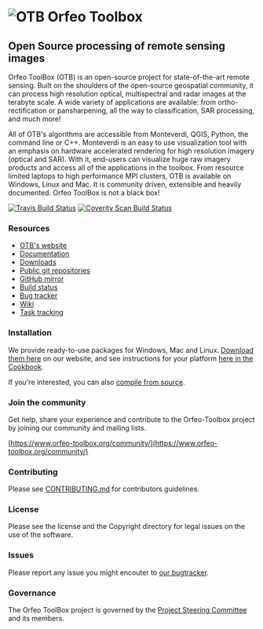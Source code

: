 # ![OTB](https://gitlab.orfeo-toolbox.org/orfeotoolbox/otb/raw/master/Utilities/Doxygen/logoVectoriel.png) Orfeo Toolbox
## Open Source processing of remote sensing images

Orfeo ToolBox (OTB) is an open-source project for state-of-the-art remote
sensing. Built on the shoulders of the open-source geospatial community, it can
process high resolution optical, multispectral and radar images at the terabyte
scale. A wide variety of applications are available: from ortho-rectification
or pansharpening, all the way to classification, SAR processing, and much more!

All of OTB's algorithms are accessible from Monteverdi, QGIS, Python, the
command line or C++. Monteverdi is an easy to use visualization tool with an
emphasis on hardware accelerated rendering for high resolution imagery (optical
and SAR).  With it, end-users can visualize huge raw imagery products and
access all of the applications in the toolbox. From resource limited laptops
to high performance MPI clusters, OTB is available on Windows, Linux and Mac.
It is community driven, extensible and heavily documented.  Orfeo ToolBox is
not a black box!

[![Travis Build Status](https://travis-ci.org/orfeotoolbox/OTB.png?branch=develop)](https://travis-ci.org/orfeotoolbox/OTB)
[![Coverity Scan Build Status](https://scan.coverity.com/projects/2405/badge.svg)](https://scan.coverity.com/projects/orfeotoolbox)

### Resources
* [OTB's website](https://www.orfeo-toolbox.org/)
* [Documentation](https://www.orfeo-toolbox.org/documentation/)
* [Downloads](https://www.orfeo-toolbox.org/download/)
* [Public git repositories](https://gitlab.orfeo-toolbox.org/orfeotoolbox/otb)
* [GitHub mirror](https://github.com/orfeotoolbox/)
* [Build status](http://dash.orfeo-toolbox.org/index.php?project=OTB)
* [Bug tracker](https://gitlab.orfeo-toolbox.org/orfeotoolbox/otb/issues?label_name%5B%5D=bug)
* [Wiki](http://wiki.orfeo-toolbox.org/index.php/Main_Page)
* [Task tracking](https://gitlab.orfeo-toolbox.org/orfeotoolbox/otb/issues)

### Installation

We provide ready-to-use packages for Windows, Mac and Linux. [Download them here](https://www.orfeo-toolbox.org/download/) on our website, and see instructions for your platform [here in the Cookbook](https://www.orfeo-toolbox.org/CookBook/Installation.html).

If you're interested, you can also [compile from source](https://www.orfeo-toolbox.org/SoftwareGuide/SoftwareGuidech2.html#x16-190002).


### Join the community
Get help, share your experience and contribute to the Orfeo-Toolbox project by
joining our community and mailing lists.

[https://www.orfeo-toolbox.org/community/](https://www.orfeo-toolbox.org/community/)

### Contributing
Please see [CONTRIBUTING.md](CONTRIBUTING.md) for contributors guidelines.

### License
Please see the license and the Copyright directory for legal issues on the use of the software.

### Issues
Please report any issue you might encouter to [our bugtracker](https://gitlab.orfeo-toolbox.org/orfeotoolbox/otb/issues?label_name%5B%5D=bug).

### Governance
The Orfeo ToolBox project is governed by the [Project Steering Committee](PSC.md) and its members.
